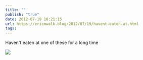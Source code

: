 ```yaml
---
title: ""
publish: "true"
date: 2012-07-19 18:21:15
url: https://ericmwalk.blog/2012/07/19/havent-eaten-at.html
tags: 
---
```


Haven't eaten at one of these for a long time

![](https://ericmwalk.blog/uploads/2022/fbdb47f9be.jpg)